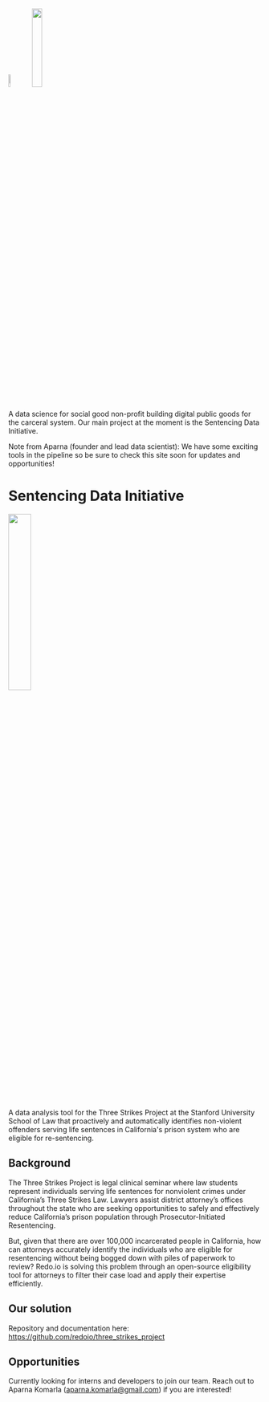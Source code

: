 # <img src= "https://github.com/redoio/.github/assets/124313756/786fef93-1105-4c55-9096-b541b15a32f3" width = "8%" height = "8%"> <img src= "https://github.com/redoio/.github/assets/124313756/055a1500-06f6-43eb-bb38-47da5ad19831" width = "20%" height = "20%">

A data science for social good non-profit building digital public goods for the carceral system. Our main project at the moment is the Sentencing Data Initiative.

Note from Aparna (founder and lead data scientist): We have some exciting tools in the pipeline so be sure to check this site soon for updates and opportunities!

# Sentencing Data Initiative

<img src= "https://github.com/redoio/three_strikes_project/assets/124313756/9f54f1f8-e1ff-4ce3-a575-807187824d76" width = "30%" height = "30%">

A data analysis tool for the Three Strikes Project at the Stanford University School of Law that proactively and automatically identifies non-violent offenders serving life sentences in California's prison system who are eligible for re-sentencing. 

## Background

The Three Strikes Project is legal clinical seminar where law students represent individuals serving life sentences for nonviolent crimes under California’s Three Strikes Law. Lawyers assist district attorney’s offices throughout the state who are seeking opportunities to safely and effectively reduce California’s prison population through Prosecutor-Initiated Resentencing. 

But, given that there are over 100,000 incarcerated people in California, how can attorneys accurately identify the individuals who are eligible for resentencing without being bogged down with piles of paperwork to review? Redo.io is solving this problem through an open-source eligibility tool for attorneys to filter their case load and apply their expertise efficiently. 

## Our solution

Repository and documentation here: https://github.com/redoio/three_strikes_project

## Opportunities

Currently looking for interns and developers to join our team. Reach out to Aparna Komarla (aparna.komarla@gmail.com) if you are interested!
